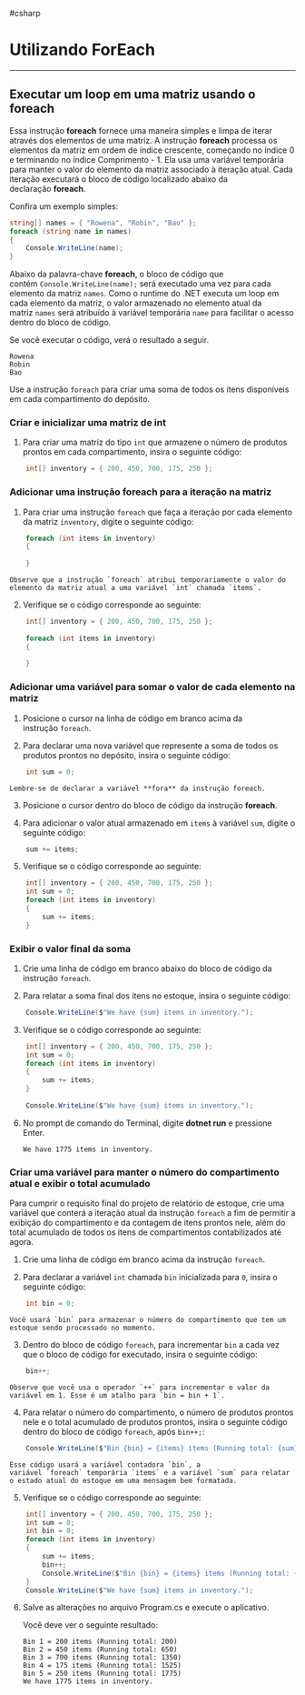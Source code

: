 #csharp
# Utilizando ForEach
---

## Executar um loop em uma matriz usando o foreach

Essa instrução **foreach** fornece uma maneira simples e limpa de iterar através dos elementos de uma matriz. A instrução **foreach** processa os elementos da matriz em ordem de índice crescente, começando no índice 0 e terminando no índice Comprimento - 1. Ela usa uma variável temporária para manter o valor do elemento da matriz associado à iteração atual. Cada iteração executará o bloco de código localizado abaixo da declaração **foreach**.

Confira um exemplo simples:

```csharp
string[] names = { "Rowena", "Robin", "Bao" };
foreach (string name in names)
{
    Console.WriteLine(name);
}
```

Abaixo da palavra-chave **foreach**, o bloco de código que contém `Console.WriteLine(name);` será executado uma vez para cada elemento da matriz `names`. Como o runtime do .NET executa um loop em cada elemento da matriz, o valor armazenado no elemento atual da matriz `names` será atribuído à variável temporária `name` para facilitar o acesso dentro do bloco de código.

Se você executar o código, verá o resultado a seguir.

```
Rowena
Robin
Bao
```

Use a instrução `foreach` para criar uma soma de todos os itens disponíveis em cada compartimento do depósito.

### Criar e inicializar uma matriz de int

1. Para criar uma matriz do tipo `int` que armazene o número de produtos prontos em cada compartimento, insira o seguinte código:
    
```csharp
    int[] inventory = { 200, 450, 700, 175, 250 };
```

### Adicionar uma instrução foreach para a iteração na matriz

1. Para criar uma instrução `foreach` que faça a iteração por cada elemento da matriz `inventory`, digite o seguinte código:
    
```csharp
    foreach (int items in inventory)
    {
    
    }
```
    
    Observe que a instrução `foreach` atribui temporariamente o valor do elemento da matriz atual a uma variável `int` chamada `items`.
    
2. Verifique se o código corresponde ao seguinte:
    
```csharp
    int[] inventory = { 200, 450, 700, 175, 250 };
    
    foreach (int items in inventory)
    {
    
    }
```

### Adicionar uma variável para somar o valor de cada elemento na matriz

1. Posicione o cursor na linha de código em branco acima da instrução `foreach`.
    
2. Para declarar uma nova variável que represente a soma de todos os produtos prontos no depósito, insira o seguinte código:
    
```csharp
    int sum = 0;
```
    
    Lembre-se de declarar a variável **fora** da instrução foreach.
    
3. Posicione o cursor dentro do bloco de código da instrução **foreach**.
    
4. Para adicionar o valor atual armazenado em `items` à variável `sum`, digite o seguinte código:
    
```csharp
    sum += items;
```
    
5. Verifique se o código corresponde ao seguinte:
    
```csharp
    int[] inventory = { 200, 450, 700, 175, 250 };
    int sum = 0;
    foreach (int items in inventory)
    {
        sum += items;
    }
```
    
### Exibir o valor final da soma

1. Crie uma linha de código em branco abaixo do bloco de código da instrução `foreach`.
    
2. Para relatar a soma final dos itens no estoque, insira o seguinte código:
    
```csharp
    Console.WriteLine($"We have {sum} items in inventory.");
```
    
3. Verifique se o código corresponde ao seguinte:
    
```csharp
    int[] inventory = { 200, 450, 700, 175, 250 };
    int sum = 0;
    foreach (int items in inventory)
    {
        sum += items;
    }
    
    Console.WriteLine($"We have {sum} items in inventory.");
```
    
6. No prompt de comando do Terminal, digite **dotnet run** e pressione Enter.
    
    ```
    We have 1775 items in inventory.
    ```

### Criar uma variável para manter o número do compartimento atual e exibir o total acumulado

Para cumprir o requisito final do projeto de relatório de estoque, crie uma variável que conterá a iteração atual da instrução `foreach` a fim de permitir a exibição do compartimento e da contagem de itens prontos nele, além do total acumulado de todos os itens de compartimentos contabilizados até agora.

1. Crie uma linha de código em branco acima da instrução `foreach`.
    
2. Para declarar a variável `int` chamada `bin` inicializada para `0`, insira o seguinte código:
    
```csharp
    int bin = 0;
```
    
    Você usará `bin` para armazenar o número do compartimento que tem um estoque sendo processado no momento.
    
3. Dentro do bloco de código `foreach`, para incrementar `bin` a cada vez que o bloco de código for executado, insira o seguinte código:

```csharp
    bin++;
```
    
    Observe que você usa o operador `++` para incrementar o valor da variável em 1. Esse é um atalho para `bin = bin + 1`.
    
4. Para relatar o número do compartimento, o número de produtos prontos nele e o total acumulado de produtos prontos, insira o seguinte código dentro do bloco de código `foreach`, após `bin++;`:
    
```csharp
    Console.WriteLine($"Bin {bin} = {items} items (Running total: {sum})");
```
    
    Esse código usará a variável contadora `bin`, a variável `foreach` temporária `items` e a variável `sum` para relatar o estado atual do estoque em uma mensagem bem formatada.
    
5. Verifique se o código corresponde ao seguinte:
    
```csharp
    int[] inventory = { 200, 450, 700, 175, 250 };
    int sum = 0;
    int bin = 0;
    foreach (int items in inventory)
    {
        sum += items;
        bin++;
        Console.WriteLine($"Bin {bin} = {items} items (Running total: {sum})");
    }
    Console.WriteLine($"We have {sum} items in inventory.");
```
    
6. Salve as alterações no arquivo Program.cs e execute o aplicativo.
    
    Você deve ver o seguinte resultado:
    
    ```
    Bin 1 = 200 items (Running total: 200)
    Bin 2 = 450 items (Running total: 650)
    Bin 3 = 700 items (Running total: 1350)
    Bin 4 = 175 items (Running total: 1525)
    Bin 5 = 250 items (Running total: 1775)
    We have 1775 items in inventory.

